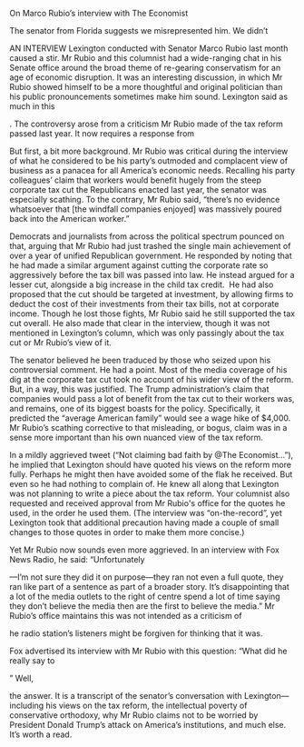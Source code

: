 On Marco Rubio’s interview with The Economist

The senator from Florida suggests we misrepresented him. We didn’t

AN INTERVIEW Lexington conducted with Senator Marco Rubio last month caused a stir. Mr Rubio and this columnist had a wide-ranging chat in his Senate office around the broad theme of re-gearing conservatism for an age of economic disruption. It was an interesting discussion, in which Mr Rubio showed himself to be a more thoughtful and original politician than his public pronouncements sometimes make him sound. Lexington said as much in this 

. The controversy arose from a criticism Mr Rubio made of the tax reform passed last year. It now requires a response from 

But first, a bit more background. Mr Rubio was critical during the interview of what he considered to be his party’s outmoded and complacent view of business as a panacea for all America’s economic needs. Recalling his party colleagues’ claim that workers would benefit hugely from the steep corporate tax cut the Republicans enacted last year, the senator was especially scathing. To the contrary, Mr Rubio said, “there’s no evidence whatsoever that [the windfall companies enjoyed] was massively poured back into the American worker.”  

Democrats and journalists from across the political spectrum pounced on that, arguing that Mr Rubio had just trashed the single main achievement of over a year of unified Republican government. He responded by noting that he had made a similar argument against cutting the corporate rate so aggressively before the tax bill was passed into law. He instead argued for a lesser cut, alongside a big increase in the child tax credit.  He had also proposed that the cut should be targeted at investment, by allowing firms to deduct the cost of their investments from their tax bills, not at corporate income. Though he lost those fights, Mr Rubio said he still supported the tax cut overall. He also made that clear in the interview, though it was not mentioned in Lexington’s column, which was only passingly about the tax cut or Mr Rubio’s view of it.

The senator believed he been traduced by those who seized upon his controversial comment. He had a point. Most of the media coverage of his dig at the corporate tax cut took no account of his wider view of the reform. But, in a way, this was justified. The Trump administration’s claim that companies would pass a lot of benefit from the tax cut to their workers was, and remains, one of its biggest boasts for the policy. Specifically, it predicted the “average American family” would see a wage hike of $4,000. Mr Rubio’s scathing corrective to that misleading, or bogus, claim was in a sense more important than his own nuanced view of the tax reform.

In a mildly aggrieved tweet (“Not claiming bad faith by @The Economist…”), he implied that Lexington should have quoted his views on the reform more fully. Perhaps he might then have avoided some of the flak he received. But even so he had nothing to complain of. He knew all along that Lexington was not planning to write a piece about the tax reform. Your columnist also requested and received approval from Mr Rubio's office for the quotes he used, in the order he used them. (The interview was “on-the-record”, yet Lexington took that additional precaution having made a couple of small changes to those quotes in order to make them more concise.)

Yet Mr Rubio now sounds even more aggrieved. In an interview with Fox News Radio, he said: “Unfortunately 

—I’m not sure they did it on purpose—they ran not even a full quote, they ran like part of a sentence as part of a broader story. It’s disappointing that a lot of the media outlets to the right of centre spend a lot of time saying they don’t believe the media then are the first to believe the media.” Mr Rubio’s office maintains this was not intended as a criticism of 

he radio station’s listeners might be forgiven for thinking that it was.

Fox advertised its interview with Mr Rubio with this question: “What did he really say to 

” Well, 

 the answer. It is a transcript of the senator’s conversation with Lexington—including his views on the tax reform, the intellectual poverty of conservative orthodoxy, why Mr Rubio claims not to be worried by President Donald Trump’s attack on America’s institutions, and much else. It’s worth a read. 